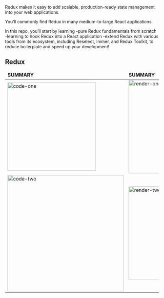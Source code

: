 Redux makes it easy to add scalable, production-ready state management into your web applications.

You’ll commonly find Redux in many medium-to-large React applications.

In this repo, you’ll start by learning 
-pure Redux fundamentals from scratch 
-learning to hook Redux into a React application
-extend Redux with various tools from its ecosystem, including Reselect, Immer, and Redux Toolkit, to reduce boilerplate and speed up your development!

## Redux

<table>
	<thead>
		<td>
			<b>SUMMARY</b>
		</td>
		<td>
			<b>SUMMARY</b>
		</td>
	</thead>
	<tr>
		<td>
			<img width="289" alt="code-one" src="">
		</td>
		<td>
			<img width="306" alt="render-one" src="https://encrypted-tbn0.gstatic.com/images?q=tbn:ANd9GcR-JwhivZPTfgRO09N1HBZ88ucy2902oFP2vw&usqp=CAU">
		</td>
	</tr>
	<tr>
		<td>
			<img width="381" alt="code-two" src="">
		</td>
		<td>
			<img width="307" alt="render-two" src="https://encrypted-tbn0.gstatic.com/images?q=tbn:ANd9GcSQICDnSHJzqYUztntXAXh0P9jiFAlRpj4GLw&usqp=CAU">
		</td>
	</tr>
</table>